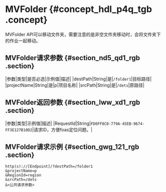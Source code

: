 # MVFolder {#concept_hdl_p4q_tgb .concept}

MVFolder API可以移动文件夹，需要注意的是非空文件夹移动时，会将文件夹下的作业一起移动。

## MVFolder请求参数 {#section_nd5_qd1_rgb .section}

|参数|类型|是否必选|示例值|描述|
|destPath|String|是|`/folder1`|目标路径|
|projectName|String|是|p|项目名称|
|srcPath|String|是|`/dets`|原路径|

## MVFolder返回参数 {#section_lww_xd1_rgb .section}

|参数|类型|示例值|描述|
|RequestId|String|`FD0FF8C0-779A-45EB-9674-FF3E127B10D2`|请求ID，方便foas定位问题。|

## MVFolder请求示例 {#section_gwg_121_rgb .section}

```
http(s)://[Endpoint]/?destPath=/folder1
&projectName=p
&RegionId=region
&srcPath=/dets
&<公共请求参数>
```

